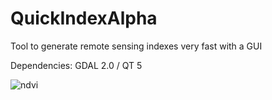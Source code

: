 # QuickIndexAlpha
Tool to generate remote sensing indexes very fast with a GUI

Dependencies: GDAL 2.0 / QT 5

![ndvi](https://user-images.githubusercontent.com/7756611/28606761-031da9b8-71af-11e7-8e4a-3a716e8a9886.jpg)
